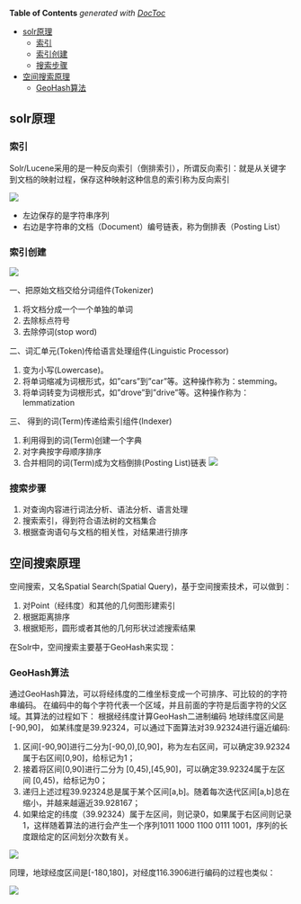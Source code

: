 <!-- START doctoc generated TOC please keep comment here to allow auto update -->
<!-- DON'T EDIT THIS SECTION, INSTEAD RE-RUN doctoc TO UPDATE -->
**Table of Contents**  *generated with [DocToc](https://github.com/thlorenz/doctoc)*

- [solr原理](#solr%E5%8E%9F%E7%90%86)
  - [索引](#%E7%B4%A2%E5%BC%95)
  - [索引创建](#%E7%B4%A2%E5%BC%95%E5%88%9B%E5%BB%BA)
  - [搜索步骤](#%E6%90%9C%E7%B4%A2%E6%AD%A5%E9%AA%A4)
- [空间搜索原理](#%E7%A9%BA%E9%97%B4%E6%90%9C%E7%B4%A2%E5%8E%9F%E7%90%86)
  - [GeoHash算法](#geohash%E7%AE%97%E6%B3%95)

<!-- END doctoc generated TOC please keep comment here to allow auto update -->


## solr原理

### 索引
Solr/Lucene采用的是一种反向索引（倒排索引），所谓反向索引：就是从关键字到文档的映射过程，保存这种映射这种信息的索引称为反向索引

![](https://github.com/zaiyunduan123/Java-Interview/blob/master/image/solr-1.jpg)
- 左边保存的是字符串序列
- 右边是字符串的文档（Document）编号链表，称为倒排表（Posting List）

### 索引创建
![](https://github.com/zaiyunduan123/Java-Interview/blob/master/image/solr-2.jpg)

一、把原始文档交给分词组件(Tokenizer)
1. 将文档分成一个一个单独的单词
2. 去除标点符号
3. 去除停词(stop word)
    
二、词汇单元(Token)传给语言处理组件(Linguistic Processor)
1. 变为小写(Lowercase)。
2. 将单词缩减为词根形式，如”cars”到”car”等。这种操作称为：stemming。
3. 将单词转变为词根形式，如”drove”到”drive”等。这种操作称为：lemmatization

三、 得到的词(Term)传递给索引组件(Indexer)
1. 利用得到的词(Term)创建一个字典
2. 对字典按字母顺序排序
3. 合并相同的词(Term)成为文档倒排(Posting List)链表
![](https://github.com/zaiyunduan123/Java-Interview/blob/master/image/solr-3.jpg)

### 搜索步骤
1. 对查询内容进行词法分析、语法分析、语言处理
2. 搜索索引，得到符合语法树的文档集合
3. 根据查询语句与文档的相关性，对结果进行排序

## 空间搜索原理
空间搜索，又名Spatial Search(Spatial Query)，基于空间搜索技术，可以做到：
1. 对Point（经纬度）和其他的几何图形建索引
2. 根据距离排序
3. 根据矩形，圆形或者其他的几何形状过滤搜索结果

在Solr中，空间搜索主要基于GeoHash来实现：
### GeoHash算法
通过GeoHash算法，可以将经纬度的二维坐标变成一个可排序、可比较的的字符串编码。
在编码中的每个字符代表一个区域，并且前面的字符是后面字符的父区域。其算法的过程如下：
根据经纬度计算GeoHash二进制编码
地球纬度区间是[-90,90]， 如某纬度是39.92324，可以通过下面算法对39.92324进行逼近编码:
1. 区间[-90,90]进行二分为[-90,0),[0,90]，称为左右区间，可以确定39.92324属于右区间[0,90]，给标记为1；
2. 接着将区间[0,90]进行二分为 [0,45),[45,90]，可以确定39.92324属于左区间 [0,45)，给标记为0；
3. 递归上述过程39.92324总是属于某个区间[a,b]。随着每次迭代区间[a,b]总在缩小，并越来越逼近39.928167；
4. 如果给定的纬度（39.92324）属于左区间，则记录0，如果属于右区间则记录1，这样随着算法的进行会产生一个序列1011 1000 1100 0111 1001，序列的长度跟给定的区间划分次数有关。

![](https://github.com/zaiyunduan123/Java-Interview/blob/master/image/solr-4.jpg)

同理，地球经度区间是[-180,180]，对经度116.3906进行编码的过程也类似：


![](https://github.com/zaiyunduan123/Java-Interview/blob/master/image/solr-5.jpg)
